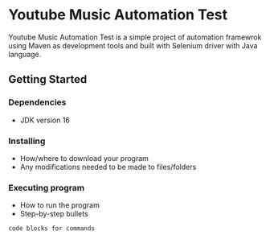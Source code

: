 # Youtube Music Automation Test

Youtube Music Automation Test is a simple project of automation framewrok using Maven as development tools and built with Selenium driver with Java language.

## Getting Started

### Dependencies

- JDK version 16

### Installing

- How/where to download your program
- Any modifications needed to be made to files/folders

### Executing program

- How to run the program
- Step-by-step bullets

```
code blocks for commands
```
